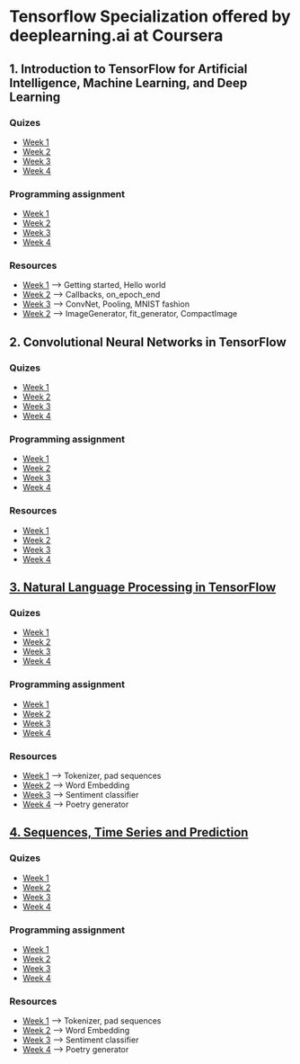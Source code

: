 # Tensorflow Specialization offered by deeplearning.ai at Coursera 

## 1. Introduction to TensorFlow for Artificial Intelligence, Machine Learning, and Deep Learning

### Quizes
    
 - [Week 1](1.%20Introduction%20to%20TensorFlow%20for%20Artificial%20Intelligence%2C%20Machine%20Learning%2C%20and%20Deep%20Learning/Week%201/Quiz.md)
 - [Week 2](1.%20Introduction%20to%20TensorFlow%20for%20Artificial%20Intelligence%2C%20Machine%20Learning%2C%20and%20Deep%20Learning/Week%202/Quiz.md)
 - [Week 3](1.%20Introduction%20to%20TensorFlow%20for%20Artificial%20Intelligence%2C%20Machine%20Learning%2C%20and%20Deep%20Learning/Week%203/Quiz.md)
 - [Week 4](1.%20Introduction%20to%20TensorFlow%20for%20Artificial%20Intelligence%2C%20Machine%20Learning%2C%20and%20Deep%20Learning/Week%204/Quiz.md)

### Programming assignment

 - [Week 1](1.%20Introduction%20to%20TensorFlow%20for%20Artificial%20Intelligence%2C%20Machine%20Learning%2C%20and%20Deep%20Learning/Week%201/Programming%20assignment/Excercise1.ipynb)
 - [Week 2](1.%20Introduction%20to%20TensorFlow%20for%20Artificial%20Intelligence%2C%20Machine%20Learning%2C%20and%20Deep%20Learning/Week%202/Programming%20assignment/Excercise2.ipynb)
 - [Week 3](1.%20Introduction%20to%20TensorFlow%20for%20Artificial%20Intelligence%2C%20Machine%20Learning%2C%20and%20Deep%20Learning/Week%203/Programming%20assignment/Excercise3.ipynb)
 - [Week 4](1.%20Introduction%20to%20TensorFlow%20for%20Artificial%20Intelligence%2C%20Machine%20Learning%2C%20and%20Deep%20Learning/Week%204/Programming%20assignment/Excercise4.ipynb)

### Resources

 - [Week 1](1.%20Introduction%20to%20TensorFlow%20for%20Artificial%20Intelligence%2C%20Machine%20Learning%2C%20and%20Deep%20Learning/Week%201/Resources/resources.md) --> Getting started, Hello world
 - [Week 2](1.%20Introduction%20to%20TensorFlow%20for%20Artificial%20Intelligence%2C%20Machine%20Learning%2C%20and%20Deep%20Learning/Week%202/Resources/resources.md) --> Callbacks, on_epoch_end
 - [Week 3](1.%20Introduction%20to%20TensorFlow%20for%20Artificial%20Intelligence%2C%20Machine%20Learning%2C%20and%20Deep%20Learning/Week%203/Resources/resources.md) --> ConvNet, Pooling, MNIST fashion
 - [Week 2](1.%20Introduction%20to%20TensorFlow%20for%20Artificial%20Intelligence%2C%20Machine%20Learning%2C%20and%20Deep%20Learning/Week%204/Resources/resources.md) --> ImageGenerator, fit_generator, CompactImage


## 2. Convolutional Neural Networks in TensorFlow
 
### Quizes

 - [Week 1](https://github.com/gmortuza/tensorflow_specialization/blob/master/2.%20Convolutional%20Neural%20Networks%20in%20TensorFlow/Week%201/Quiz.md)
 - [Week 2](https://github.com/gmortuza/tensorflow_specialization/blob/master/2.%20Convolutional%20Neural%20Networks%20in%20TensorFlow/Week%202/Quiz.md)
 - [Week 3](https://github.com/gmortuza/tensorflow_specialization/blob/master/2.%20Convolutional%20Neural%20Networks%20in%20TensorFlow/Week%203/Quiz.md)
 - [Week 4](https://github.com/gmortuza/tensorflow_specialization/blob/master/2.%20Convolutional%20Neural%20Networks%20in%20TensorFlow/Week%204/Quiz.md)

### Programming assignment

 - [Week 1](https://github.com/gmortuza/tensorflow_specialization/blob/master/2.%20Convolutional%20Neural%20Networks%20in%20TensorFlow/Week%201/Programming%20assignment/Excercise_1_Cats_vs_Dogs.ipynb)
 - [Week 2](https://github.com/gmortuza/tensorflow_specialization/blob/master/2.%20Convolutional%20Neural%20Networks%20in%20TensorFlow/Week%202/Programming%20assignment/Excercise_2_Cats_vs_Dogs_image_augmentation.ipynb)
 - [Week 3](https://github.com/gmortuza/tensorflow_specialization/blob/master/2.%20Convolutional%20Neural%20Networks%20in%20TensorFlow/Week%203/Programming%20assignment/Excercise_3_Horse_vs_human_transfer_learning.ipynb)
 - [Week 4](https://github.com/gmortuza/tensorflow_specialization/blob/master/2.%20Convolutional%20Neural%20Networks%20in%20TensorFlow/Week%204/Programming%20assignment/Excercise_4_multi_class_classifier.ipynb)

### Resources

 - [Week 1](https://github.com/gmortuza/tensorflow_specialization/blob/master/2.%20Convolutional%20Neural%20Networks%20in%20TensorFlow/Week%201/Resources/resources.md)
 - [Week 2](https://github.com/gmortuza/tensorflow_specialization/blob/master/2.%20Convolutional%20Neural%20Networks%20in%20TensorFlow/Week%202/Resources/resources.md)
 - [Week 3](https://github.com/gmortuza/tensorflow_specialization/blob/master/2.%20Convolutional%20Neural%20Networks%20in%20TensorFlow/Week%203/Resources/resources.md)
 - [Week 4](https://github.com/gmortuza/tensorflow_specialization/blob/master/2.%20Convolutional%20Neural%20Networks%20in%20TensorFlow/Week%204/Resources/resources.md)

## [3. Natural Language Processing in TensorFlow](https://github.com/gmortuza/tensorflow_specialization/tree/master/3.%20Natural%20Language%20Processing%20in%20TensorFlow)

### Quizes
 - [Week 1](https://github.com/gmortuza/tensorflow_specialization/blob/master/3.%20Natural%20Language%20Processing%20in%20TensorFlow/Week%201/Quiz.md)
 - [Week 2](https://github.com/gmortuza/tensorflow_specialization/blob/master/3.%20Natural%20Language%20Processing%20in%20TensorFlow/Week%202/Quiz.md)
 - [Week 3](https://github.com/gmortuza/tensorflow_specialization/blob/master/3.%20Natural%20Language%20Processing%20in%20TensorFlow/Week%203/Quiz.md)
 - [Week 4](https://github.com/gmortuza/tensorflow_specialization/blob/master/3.%20Natural%20Language%20Processing%20in%20TensorFlow/Week%204/Quiz.md)

### Programming assignment

 - [Week 1](https://github.com/gmortuza/tensorflow_specialization/blob/master/3.%20Natural%20Language%20Processing%20in%20TensorFlow/Week%201/Programming%20assignment/Course_3_Week_1_Exercise_question.ipynb)
 - [Week 2](https://github.com/gmortuza/tensorflow_specialization/blob/master/3.%20Natural%20Language%20Processing%20in%20TensorFlow/Week%202/Programming%20assignment/Course_3_Week_2_Exercise_Answer.ipynb)
 - [Week 3](https://github.com/gmortuza/tensorflow_specialization/blob/master/3.%20Natural%20Language%20Processing%20in%20TensorFlow/Week%203/Programming%20assignment/NLP_Course_Week_3_Exercise_Question.ipynb)
 - [Week 4](https://github.com/gmortuza/tensorflow_specialization/blob/master/3.%20Natural%20Language%20Processing%20in%20TensorFlow/Week%204/Programming%20assignment/NLP_Week4_Exercise_Shakespeare_Question.ipynb)

### Resources

 - [Week 1](https://github.com/gmortuza/tensorflow_specialization/blob/master/3.%20Natural%20Language%20Processing%20in%20TensorFlow/Week%201/Resources/resources.md) --> Tokenizer, pad sequences
 - [Week 2](https://github.com/gmortuza/tensorflow_specialization/blob/master/3.%20Natural%20Language%20Processing%20in%20TensorFlow/Week%202/Resources/resources.md) --> Word Embedding
 - [Week 3](https://github.com/gmortuza/tensorflow_specialization/blob/master/3.%20Natural%20Language%20Processing%20in%20TensorFlow/Week%203/Resources/resources.md) --> Sentiment classifier
 - [Week 4](https://github.com/gmortuza/tensorflow_specialization/blob/master/3.%20Natural%20Language%20Processing%20in%20TensorFlow/Week%204/Resources/resources.md) --> Poetry generator

## [4. Sequences, Time Series and Prediction](https://github.com/gmortuza/tensorflow_specialization/tree/master/4.%20Sequences%2C%20Time%20Series%20and%20Prediction)

### Quizes
 - [Week 1](https://github.com/gmortuza/tensorflow_specialization/blob/master/4.%20Sequences%2C%20Time%20Series%20and%20Prediction/Week%201/Quiz.md)
 - [Week 2](https://github.com/gmortuza/tensorflow_specialization/blob/master/4.%20Sequences%2C%20Time%20Series%20and%20Prediction/Week%202/Quiz.md)
 - [Week 3](https://github.com/gmortuza/tensorflow_specialization/blob/master/4.%20Sequences%2C%20Time%20Series%20and%20Prediction/Week%203/Quiz.md)
 - [Week 4](https://github.com/gmortuza/tensorflow_specialization/blob/master/4.%20Sequences%2C%20Time%20Series%20and%20Prediction/Week%204/Quiz.md)

### Programming assignment

 - [Week 1](https://github.com/gmortuza/tensorflow_specialization/blob/master/4.%20Sequences%2C%20Time%20Series%20and%20Prediction/Week%201/Programming%20assignment/Week_1_Exercise_Question.ipynb)
 - [Week 2](https://github.com/gmortuza/tensorflow_specialization/blob/master/4.%20Sequences%2C%20Time%20Series%20and%20Prediction/Week%202/Programming%20assignment/S%2BP_Week_2_Exercise_Question.ipynb)
 - [Week 3](https://github.com/gmortuza/tensorflow_specialization/blob/master/4.%20Sequences%2C%20Time%20Series%20and%20Prediction/Week%203/Programming%20assignment/S%2BP_Week_3_Exercise_Question.ipynb)
 - [Week 4](https://github.com/gmortuza/tensorflow_specialization/blob/master/4.%20Sequences%2C%20Time%20Series%20and%20Prediction/Week%204/Programming%20assignment/S%2BP_Week_4_Exercise_Question.ipynb)

### Resources

 - [Week 1](https://github.com/gmortuza/tensorflow_specialization/blob/master/3.%20Natural%20Language%20Processing%20in%20TensorFlow/Week%201/Resources/resources.md) --> Tokenizer, pad sequences
 - [Week 2](https://github.com/gmortuza/tensorflow_specialization/blob/master/3.%20Natural%20Language%20Processing%20in%20TensorFlow/Week%202/Resources/resources.md) --> Word Embedding
 - [Week 3](https://github.com/gmortuza/tensorflow_specialization/blob/master/3.%20Natural%20Language%20Processing%20in%20TensorFlow/Week%203/Resources/resources.md) --> Sentiment classifier
 - [Week 4](https://github.com/gmortuza/tensorflow_specialization/blob/master/3.%20Natural%20Language%20Processing%20in%20TensorFlow/Week%204/Resources/resources.md) --> Poetry generator
